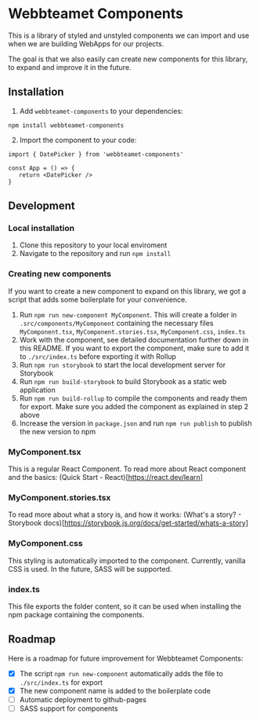# Webbteamet Components

This is a library of styled and unstyled components we can import and use when we are building WebApps for our projects.

The goal is that we also easily can create new components for this library, to expand and improve it in the future.

## Installation

1. Add `webbteamet-components` to your dependencies:

```
npm install webbteamet-components
```

2. Import the component to your code:

```
import { DatePicker } from 'webbteamet-components'

const App = () => {
   return <DatePicker />
}
```

## Development

### Local installation

1. Clone this repository to your local enviroment
2. Navigate to the repository and run `npm install`

### Creating new components

If you want to create a new component to expand on this library, we got a script that adds some boilerplate for your convenience.

1. Run `npm run new-component MyComponent`. This will create a folder in `.src/components/MyComponent` containing the necessary files `MyComponent.tsx`, `MyComponent.stories.tsx`, `MyComponent.css`, `index.ts`
2. Work with the component, see detailed documentation further down in this README. If you want to export the component, make sure to add it to `./src/index.ts` before exporting it with Rollup
3. Run `npm run storybook` to start the local development server for Storybook
4. Run `npm run build-storybook` to build Storybook as a static web application
5. Run `npm run build-rollup` to compile the components and ready them for export. Make sure you added the component as explained in step 2 above
6. Increase the version in `package.json` and run `npm run publish` to publish the new version to npm

### MyComponent.tsx

This is a regular React Component. To read more about React component and the basics:
(Quick Start - React)[https://react.dev/learn]

### MyComponent.stories.tsx

To read more about what a story is, and how it works:
(What's a story? - Storybook docs)[https://storybook.js.org/docs/get-started/whats-a-story]

### MyComponent.css

This styling is automatically imported to the component. Currently, vanilla CSS is used. In the future, SASS will be supported.

### index.ts

This file exports the folder content, so it can be used when installing the npm package containing the components.

## Roadmap

Here is a roadmap for future improvement for Webbteamet Components:

- [x] The script `npm run new-component` automatically adds the file to `./src/index.ts` for export
- [x] The new component name is added to the boilerplate code
- [ ] Automatic deployment to github-pages
- [ ] SASS support for components
